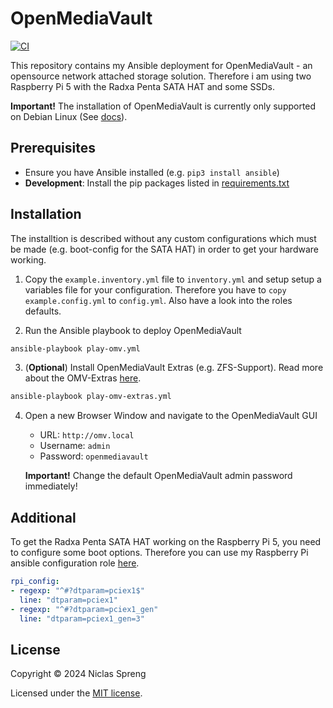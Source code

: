# OpenMediaVault

[![CI](https://github.com/DudeCalledBro/openmediavault/actions/workflows/ci.yml/badge.svg)](https://github.com/DudeCalledBro/openmediavault/actions/workflows/ci.yml)

This repository contains my Ansible deployment for OpenMediaVault - an opensource network attached storage solution. Therefore i am using two Raspberry Pi 5 with the Radxa Penta SATA HAT and some SSDs.

**Important!** The installation of OpenMediaVault is currently only supported on Debian Linux (See [docs](https://docs.openmediavault.org/en/stable/)).

## Prerequisites

- Ensure you have Ansible installed (e.g. `pip3 install ansible`)
- **Development**: Install the pip packages listed in [requirements.txt](requirements.txt)

## Installation

The installtion is described without any custom configurations which must be made (e.g. boot-config for the SATA HAT) in order to get your hardware working.

1. Copy the `example.inventory.yml` file to `inventory.yml` and setup setup a variables file for your configuration. Therefore you have to `copy example.config.yml` to `config.yml`. Also have a look into the roles defaults.

2. Run the Ansible playbook to deploy OpenMediaVault

```bash
ansible-playbook play-omv.yml
```

3. (**Optional**) Install OpenMediaVault Extras (e.g. ZFS-Support). Read more about the OMV-Extras [here](https://wiki.omv-extras.org/).

```bash
ansible-playbook play-omv-extras.yml
```

4. Open a new Browser Window and navigate to the OpenMediaVault GUI

    * URL: `http://omv.local`
    * Username: `admin`
    * Password: `openmediavault`

    **Important!** Change the default OpenMediaVault admin password immediately!

## Additional

To get the Radxa Penta SATA HAT working on the Raspberry Pi 5, you need to configure some boot options. Therefore you can use my Raspberry Pi ansible configuration role [here](https://github.com/DudeCalledBro/ansible-role-rpi).

```yaml
rpi_config:
- regexp: "^#?dtparam=pciex1$"
  line: "dtparam=pciex1"
- regexp: "^#?dtparam=pciex1_gen"
  line: "dtparam=pciex1_gen=3"
```

## License

Copyright © 2024 Niclas Spreng

Licensed under the [MIT license](LICENSE).
